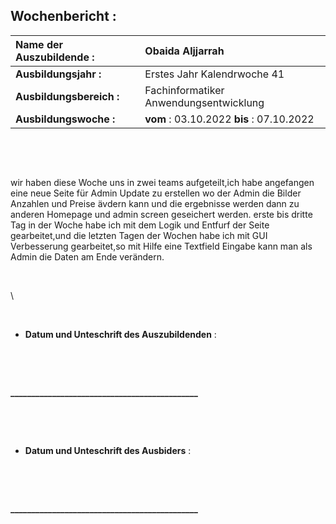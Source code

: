 ## Wochenbericht :

| **Name der Auszubildende :** | Obaida Aljjarrah |
|:--------|:--------|
| **Ausbildungsjahr :** | Erstes Jahr Kalendrwoche 41 |  
| **Ausbildungsbereich :** | Fachinformatiker Anwendungsentwicklung |  
| **Ausbildungswoche :** | **vom** : 03.10.2022 **bis** : 07.10.2022 |



&nbsp;

&nbsp;


wir haben diese Woche uns in zwei teams aufgeteilt,ich habe angefangen eine neue Seite für Admin Update zu erstellen wo der Admin die Bilder Anzahlen und Preise ävdern kann und die ergebnisse werden dann zu anderen Homepage und admin screen geseichert werden.
erste bis dritte Tag in der Woche habe ich mit dem Logik und Entfurf der Seite gearbeitet,und die letzten Tagen der Wochen habe ich mit GUI Verbesserung gearbeitet,so mit Hilfe eine Textfield Eingabe kann man als Admin die Daten am Ende verändern.



&nbsp;

\

&nbsp;

* **Datum und Unteschrift des Auszubildenden** :    

&nbsp;

&nbsp;



**_____________________________________________**

&nbsp;

&nbsp;

* **Datum und Unteschrift des Ausbiders** :

&nbsp;

&nbsp;



**_____________________________________________**